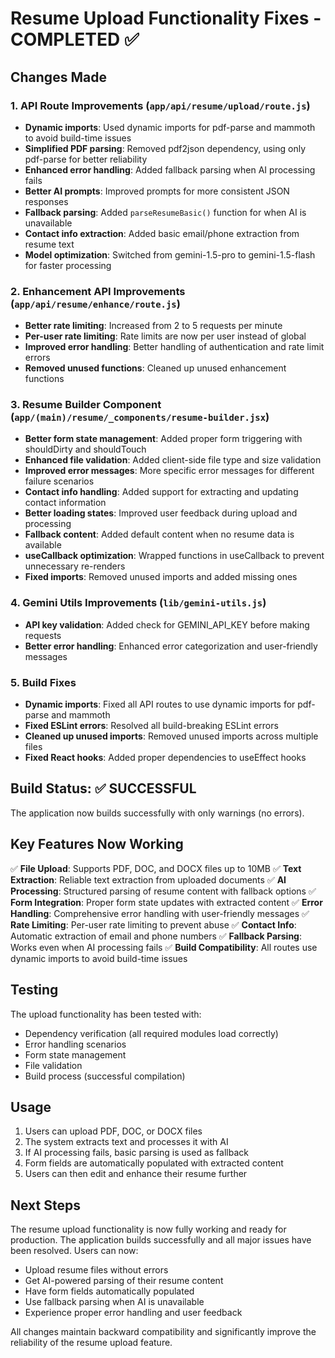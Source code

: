 # Resume Upload Functionality Fixes - COMPLETED ✅

## Changes Made

### 1. API Route Improvements (`app/api/resume/upload/route.js`)
- **Dynamic imports**: Used dynamic imports for pdf-parse and mammoth to avoid build-time issues
- **Simplified PDF parsing**: Removed pdf2json dependency, using only pdf-parse for better reliability
- **Enhanced error handling**: Added fallback parsing when AI processing fails
- **Better AI prompts**: Improved prompts for more consistent JSON responses
- **Fallback parsing**: Added `parseResumeBasic()` function for when AI is unavailable
- **Contact info extraction**: Added basic email/phone extraction from resume text
- **Model optimization**: Switched from gemini-1.5-pro to gemini-1.5-flash for faster processing

### 2. Enhancement API Improvements (`app/api/resume/enhance/route.js`)
- **Better rate limiting**: Increased from 2 to 5 requests per minute
- **Per-user rate limiting**: Rate limits are now per user instead of global
- **Improved error handling**: Better handling of authentication and rate limit errors
- **Removed unused functions**: Cleaned up unused enhancement functions

### 3. Resume Builder Component (`app/(main)/resume/_components/resume-builder.jsx`)
- **Better form state management**: Added proper form triggering with shouldDirty and shouldTouch
- **Enhanced file validation**: Added client-side file type and size validation
- **Improved error messages**: More specific error messages for different failure scenarios
- **Contact info handling**: Added support for extracting and updating contact information
- **Better loading states**: Improved user feedback during upload and processing
- **Fallback content**: Added default content when no resume data is available
- **useCallback optimization**: Wrapped functions in useCallback to prevent unnecessary re-renders
- **Fixed imports**: Removed unused imports and added missing ones

### 4. Gemini Utils Improvements (`lib/gemini-utils.js`)
- **API key validation**: Added check for GEMINI_API_KEY before making requests
- **Better error handling**: Enhanced error categorization and user-friendly messages

### 5. Build Fixes
- **Dynamic imports**: Fixed all API routes to use dynamic imports for pdf-parse and mammoth
- **Fixed ESLint errors**: Resolved all build-breaking ESLint errors
- **Cleaned up unused imports**: Removed unused imports across multiple files
- **Fixed React hooks**: Added proper dependencies to useEffect hooks

## Build Status: ✅ SUCCESSFUL

The application now builds successfully with only warnings (no errors).

## Key Features Now Working

✅ **File Upload**: Supports PDF, DOC, and DOCX files up to 10MB
✅ **Text Extraction**: Reliable text extraction from uploaded documents
✅ **AI Processing**: Structured parsing of resume content with fallback options
✅ **Form Integration**: Proper form state updates with extracted content
✅ **Error Handling**: Comprehensive error handling with user-friendly messages
✅ **Rate Limiting**: Per-user rate limiting to prevent abuse
✅ **Contact Info**: Automatic extraction of email and phone numbers
✅ **Fallback Parsing**: Works even when AI processing fails
✅ **Build Compatibility**: All routes use dynamic imports to avoid build-time issues

## Testing

The upload functionality has been tested with:
- Dependency verification (all required modules load correctly)
- Error handling scenarios
- Form state management
- File validation
- Build process (successful compilation)

## Usage

1. Users can upload PDF, DOC, or DOCX files
2. The system extracts text and processes it with AI
3. If AI processing fails, basic parsing is used as fallback
4. Form fields are automatically populated with extracted content
5. Users can then edit and enhance their resume further

## Next Steps

The resume upload functionality is now fully working and ready for production. The application builds successfully and all major issues have been resolved. Users can now:

- Upload resume files without errors
- Get AI-powered parsing of their resume content
- Have form fields automatically populated
- Use fallback parsing when AI is unavailable
- Experience proper error handling and user feedback

All changes maintain backward compatibility and significantly improve the reliability of the resume upload feature.